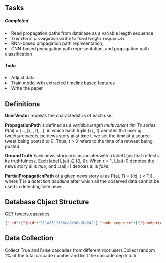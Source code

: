 ## Tasks

##### Completed
<li> Read propagation paths from database as a variable length sequence
<li> Transform propagation paths to fixed length sequences
<li> RNN-based propagation path representation, 
<li> CNN-based propagation path representation, and propagation path classification


##### Todo
<li>Adjust data
<li>Train model with extracted timeline based features
<li>Write the paper



## Definitions

**UserVector** represts the characteristics of each user

**PropagationPath** is defined as a *variable length multivarient tim Te series* P(ai) = (...,(xj , t),...), in which each tuple (xj , t) denotes that user uj tweets/retweets the news story ai at time t. we set the time of a source tweet being posted to 0. Thus, t > 0 refers to the time of a retweet being posted.

**GroundTruth** Each news story ai is associatedwith a label L(ai) that reflects its truthfulness. Each label L(ai) ∈ {0, 1}r. When r = 1, L(ai)=0 denotes the news
story ai is *true*, and L(ai)=1 denotes ai is *fake*.

**PartialPropagationPath** of a given news story ai as
P(ai, T) = ((xj ,t < T)), where T is a *detection deadline* after which all the observed data cannot be used in detecting fake news.

## Database Object Structure

GET tweets.cascades

```json
{"_id":{"$oid":"611a751f136ce8c98ad4c242"},"node_sequence":[{"$numberLong":"1379138530841034752"},{"$numberLong":"3400400919"},{"$numberLong":"1353500664299663361"},{"$numberLong":"1308829799977086977"}],"ground_truth":false,"node_feature_sequence":[{"user_id":{"$numberLong":"1379138530841034752"},"emotional_frequency":{"fear":0,"anger":0,"anticipation":0.1294642857142857,"trust":0.25,"surprise":0,"positive":0.4,"negative":0.12708333333333333,"sadness":0,"disgust":0,"joy":0},"emotional_mean":{"fear":0,"anger":0,"anticipation":0.1294642857142857,"trust":0.25,"surprise":0,"positive":0.4,"negative":0.12708333333333333,"sadness":0,"disgust":0,"joy":0},"emotional_std":{"fear":0,"anger":0,"anticipation":0.1294642857142857,"trust":0.25,"surprise":0,"positive":0.4,"negative":0.12708333333333333,"sadness":0,"disgust":0,"joy":0},"emotional_q1":{"fear":0,"anger":0,"anticipation":0.1294642857142857,"trust":0.25,"surprise":0,"positive":0.4,"negative":0.12708333333333333,"sadness":0,"disgust":0,"joy":0},"emotional_q2":{"fear":0,"anger":0,"anticipation":0.1294642857142857,"trust":0.25,"surprise":0,"positive":0.4,"negative":0.12708333333333333,"sadness":0,"disgust":0,"joy":0},"emotional_q3":{"fear":0,"anger":0,"anticipation":0.1294642857142857,"trust":0.25,"surprise":0,"positive":0.4,"negative":0.12708333333333333,"sadness":0,"disgust":0,"joy":0},"followers_count":91137,"friends_count":0,"listed_count":186,"statuses_count":163,"created_at":"Mon Apr 05 18:27:20 +0000 2021"},{"user_id":{"$numberLong":"3400400919"},"emotional_frequency":{"fear":0.014705882352941176,"anger":0,"anticipation":0,"trust":0.2,"surprise":0,"positive":0.28787878787878785,"negative":0.25,"sadness":0,"disgust":0,"joy":0},"emotional_mean":{"fear":0.014705882352941176,"anger":0,"anticipation":0,"trust":0.2,"surprise":0,"positive":0.28787878787878785,"negative":0.25,"sadness":0,"disgust":0,"joy":0},"emotional_std":{"fear":0.014705882352941176,"anger":0,"anticipation":0,"trust":0.2,"surprise":0,"positive":0.28787878787878785,"negative":0.25,"sadness":0,"disgust":0,"joy":0},"emotional_q1":{"fear":0.014705882352941176,"anger":0,"anticipation":0,"trust":0.2,"surprise":0,"positive":0.28787878787878785,"negative":0.25,"sadness":0,"disgust":0,"joy":0},"emotional_q2":{"fear":0.014705882352941176,"anger":0,"anticipation":0,"trust":0.2,"surprise":0,"positive":0.28787878787878785,"negative":0.25,"sadness":0,"disgust":0,"joy":0},"emotional_q3":{"fear":0.014705882352941176,"anger":0,"anticipation":0,"trust":0.2,"surprise":0,"positive":0.28787878787878785,"negative":0.25,"sadness":0,"disgust":0,"joy":0},"followers_count":522,"friends_count":456,"listed_count":7,"statuses_count":9764,"created_at":"Sun Aug 02 19:41:48 +0000 2015"},{"user_id":{"$numberLong":"1353500664299663361"},"emotional_frequency":{"fear":0,"anger":0,"anticipation":0,"trust":0,"surprise":0,"positive":0.14464285714285713,"negative":0,"sadness":0,"disgust":0,"joy":0},"emotional_mean":{"fear":0,"anger":0,"anticipation":0,"trust":0,"surprise":0,"positive":0.14464285714285713,"negative":0,"sadness":0,"disgust":0,"joy":0},"emotional_std":{"fear":0,"anger":0,"anticipation":0,"trust":0,"surprise":0,"positive":0.14464285714285713,"negative":0,"sadness":0,"disgust":0,"joy":0},"emotional_q1":{"fear":0,"anger":0,"anticipation":0,"trust":0,"surprise":0,"positive":0.14464285714285713,"negative":0,"sadness":0,"disgust":0,"joy":0},"emotional_q2":{"fear":0,"anger":0,"anticipation":0,"trust":0,"surprise":0,"positive":0.14464285714285713,"negative":0,"sadness":0,"disgust":0,"joy":0},"emotional_q3":{"fear":0,"anger":0,"anticipation":0,"trust":0,"surprise":0,"positive":0.14464285714285713,"negative":0,"sadness":0,"disgust":0,"joy":0},"followers_count":49,"friends_count":444,"listed_count":0,"statuses_count":2663,"created_at":"Mon Jan 25 00:31:29 +0000 2021"},{"user_id":{"$numberLong":"1308829799977086977"},"emotional_frequency":{"fear":0.125,"anger":0,"anticipation":0,"trust":0.125,"surprise":0,"positive":0.28928571428571426,"negative":0.2,"sadness":0.020833333333333332,"disgust":0,"joy":0},"emotional_mean":{"fear":0.125,"anger":0,"anticipation":0,"trust":0.125,"surprise":0,"positive":0.28928571428571426,"negative":0.2,"sadness":0.020833333333333332,"disgust":0,"joy":0},"emotional_std":{"fear":0.125,"anger":0,"anticipation":0,"trust":0.125,"surprise":0,"positive":0.28928571428571426,"negative":0.2,"sadness":0.020833333333333332,"disgust":0,"joy":0},"emotional_q1":{"fear":0.125,"anger":0,"anticipation":0,"trust":0.125,"surprise":0,"positive":0.28928571428571426,"negative":0.2,"sadness":0.020833333333333332,"disgust":0,"joy":0},"emotional_q2":{"fear":0.125,"anger":0,"anticipation":0,"trust":0.125,"surprise":0,"positive":0.28928571428571426,"negative":0.2,"sadness":0.020833333333333332,"disgust":0,"joy":0},"emotional_q3":{"fear":0.125,"anger":0,"anticipation":0,"trust":0.125,"surprise":0,"positive":0.28928571428571426,"negative":0.2,"sadness":0.020833333333333332,"disgust":0,"joy":0},"followers_count":88,"friends_count":176,"listed_count":1,"statuses_count":3255,"created_at":"Wed Sep 23 18:05:23 +0000 2020"}]}
```


## Data Collection

Collect True and False cascades from different root users
Collect random 1% of the total cascade number and limit the cascade depth to 5